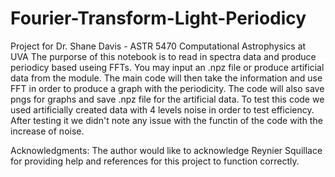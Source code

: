 # Fourier-Transform-Light-Periodicy
Project for Dr. Shane Davis - ASTR 5470 Computational Astrophysics at UVA 
The purporse of this notebook is to read in spectra data and produce periodicy based 
useing FFTs. You may input an .npz file or produce artificial data from the module. The main code will then take the information and use FFT in order to produce a graph with the periodicity. The code will also save pngs for graphs and save .npz file for the artificial data. To test this code we used artificially created data with 4 levels noise in order to test efficiency. After testing it we didn't note any issue with the functin of the code with the increase of noise. 

Acknowledgments:
The author would like to acknowledge Reynier Squillace for providing help and references for this project to function correctly.
